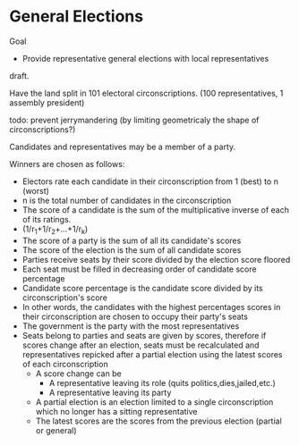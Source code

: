 General Elections
==

Goal
 * Provide representative general elections with local representatives

draft.

Have the land split in 101 electoral circonscriptions. (100 representatives, 1 assembly president)

todo: prevent jerrymandering (by limiting geometricaly the shape of circonscriptions?)

Candidates and representatives may be a member of a party.

Winners are chosen as follows:
* Electors rate each candidate in their circonscription from 1 (best) to n (worst)
 * n is the total number of candidates in the circonscription
* The score of a candidate is the sum of the multiplicative inverse of each of its ratings.
 * (1/r<sub>1</sub>+1/r<sub>2</sub>+...+1/r<sub>k</sub>)
* The score of a party is the sum of all its candidate's scores
* The score of the election is the sum of all candidate scores
* Parties receive seats by their score divided by the election score floored
* Each seat must be filled in decreasing order of candidate score percentage
 * Candidate score percentage is the candidate score divided by its circonscription's score
 * In other words, the candidates with the highest percentages scores in their circonscription are chosen to occupy their party's seats
* The government is the party with the most representatives
 * Seats belong to parties and seats are given by scores, therefore if scores change after an election, seats must be recalculated and representatives repicked after a partial election using the latest scores of each circonscription
    * A score change can be
       * A representative leaving its role (quits politics,dies,jailed,etc.)
       * A representative leaving its party
    * A partial election is an election limited to a single circonscription which no longer has a sitting representative
    * The latest scores are the scores from the previous election (partial or general)
